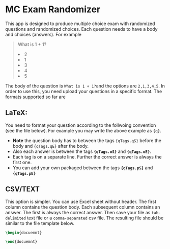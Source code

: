 
# MC Exam Randomizer

This app is designed to produce multiple choice exam with randomized
questions and randomized choices. Each question needs to have a body and
choices (answers). For example

> What is 1 + 1?
        <li>2</li>
        <li>1</li>
        <li>3</li>
        <li>4</li>
        <li>5</li>

The body of the question is `What is 1 + 1?`and the options are `2,1,3,4,5`. In order to use this, you need upload your questions in a specific format. The formats supported so far are

## LaTeX: 
You need to format your question according to the follwoing convention (see the file below). For example you may write the above example as
`{q}`. 
- __Note__ the question body has to between the tags `{qTags.qS}` before the body and `{qTags.qE}` after the body. 
- Also each answer is between the tags __`{qTags.oS}`__ and __`{qTags.oE}`__.
- Each tag is on a separate line. Further the correct answer is always the first one. 
- You can add your own packaged between the tags __`{qTags.pS}`__  and __`{qTags.pE}`__

## CSV/TEXT
This option is simpler. You can use Excel sheet without header. The
first column contains the question body. Each subsequent column
contains an answer. The first is always the correct answer. Then save
your file as `tab-delimited` text file or a `comma-separated` csv
file. The resulting file should be similar to the file template below.

```latex 
\begin{docuemnt}

\end{docuemnt}

```